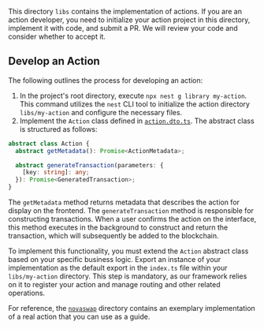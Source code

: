 This directory `libs` contains the implementation of actions. If you are an action developer, you need to initialize your action project in this directory, implement it with code, and submit a PR. We will review your code and consider whether to accept it.

## Develop an Action

The following outlines the process for developing an action:

1. In the project's root directory, execute `npx nest g library my-action`. This command utilizes the `nest` CLI tool to initialize the action directory `libs/my-action` and configure the necessary files.
2. Implement the `Action` class defined in [`action.dto.ts`](../src/common/dto/action.dto.ts). The abstract class is structured as follows:

```ts
abstract class Action {
  abstract getMetadata(): Promise<ActionMetadata>;

  abstract generateTransaction(parameters: {
    [key: string]: any;
  }): Promise<GeneratedTransaction>;
}
```

The `getMetadata` method returns metadata that describes the action for display on the frontend. The `generateTransaction` method is responsible for constructing transactions. When a user confirms the action on the interface, this method executes in the background to construct and return the transaction, which will subsequently be added to the blockchain.

To implement this functionality, you must extend the `Action` abstract class based on your specific business logic. Export an instance of your implementation as the default export in the `index.ts` file within your `libs/my-action` directory. This step is mandatory, as our framework relies on it to register your action and manage routing and other related operations.

For reference, the [`novaswap`](./novaswap/) directory contains an exemplary implementation of a real action that you can use as a guide.
